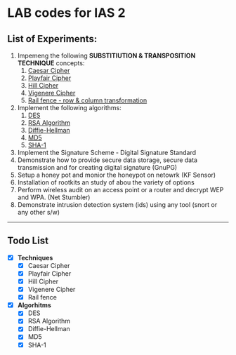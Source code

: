 # LAB codes for IAS 2

## List of Experiments:

1. Impemeng the following **SUBSTITIUTION & TRANSPOSITION TECHNIQUE** concepts:
   1. [Caesar Cipher](/1.1%20-%20Caesar%20Cipher/caesar-cipher.c)
   2. [Playfair Cipher](/1.2%20-%20Playfair%20Cipher/playfair-cipher.c)
   3. [Hill Cipher](/1.3%20-%20Hill%20Cipher/hill-cipher.c)
   4. [Vigenere Cipher](/1.4%20-%20Vigenere%20Cipher/vigenere-cipher.c)
   5. [Rail fence - row & column transformation](/1.5%20-%20Rail%20Fence/rail-fence.c)
2. Implement the following algorithms:
   1. [DES](/2.1%20-%20DES/des.java)
   2. [RSA Algorithm](/2.2%20-%20RSA%20Algorithm/rsa-algorithm.c)
   3. [Diffie-Hellman](/2.3%20-%20Diffie-Hellman/diffie-hellman.c)
   4. [MD5](/2.4%20-%20MD5/md5.c)
   5. [SHA-1](/2.5%20-%20SHA-1/sha-1.java)
3. Implement the Signature Scheme - Digital Signature Standard
4. Demonstrate how to provide secure data storage, secure data transmission and for creating digital signature (GnuPG)
5. Setup a honey pot and monior the honeypot on netowrk (KF Sensor)
6. Installation of rootkits an study of abou the variety of options
7. Perform wireless audit on an access point or a router and decrypt WEP and WPA. (Net Stumbler)
8. Demonstrate intrusion detection system (ids) using any tool (snort or any other s/w)

---

## Todo List

- [x] **Techniques**
  - [x] Caesar Cipher
  - [x] Playfair Cipher
  - [x] Hill Cipher
  - [x] Vigenere Cipher
  - [x] Rail fence
- [x] **Algorhitms**
  - [x] DES
  - [x] RSA Algorithm
  - [x] Diffie-Hellman
  - [x] MD5
  - [x] SHA-1
